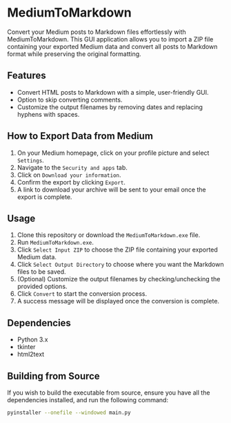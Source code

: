 # MediumToMarkdown

Convert your Medium posts to Markdown files effortlessly with MediumToMarkdown. This GUI application allows you to import a ZIP file containing your exported Medium data and convert all posts to Markdown format while preserving the original formatting.

## Features

- Convert HTML posts to Markdown with a simple, user-friendly GUI.
- Option to skip converting comments.
- Customize the output filenames by removing dates and replacing hyphens with spaces.

## How to Export Data from Medium

1. On your Medium homepage, click on your profile picture and select `Settings`.
2. Navigate to the `Security and apps` tab.
3. Click on `Download your information`.
4. Confirm the export by clicking `Export`.
5. A link to download your archive will be sent to your email once the export is complete.

## Usage

1. Clone this repository or download the `MediumToMarkdown.exe` file.
2. Run `MediumToMarkdown.exe`.
3. Click `Select Input ZIP` to choose the ZIP file containing your exported Medium data.
4. Click `Select Output Directory` to choose where you want the Markdown files to be saved.
5. (Optional) Customize the output filenames by checking/unchecking the provided options.
6. Click `Convert` to start the conversion process.
7. A success message will be displayed once the conversion is complete.

## Dependencies

- Python 3.x
- tkinter
- html2text

## Building from Source

If you wish to build the executable from source, ensure you have all the dependencies installed, and run the following command:

```bash
pyinstaller --onefile --windowed main.py
```
